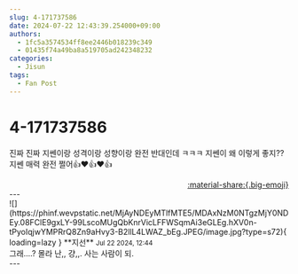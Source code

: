 ```yaml
---
slug: 4-171737586
date: 2024-07-22 12:43:39.254000+09:00
authors:
  - 1fc5a3574534ff8ee2446b018239c349
  - 01435f74a49ba8a519705ad242348232
categories:
  - Jisun
tags:
  - Fan Post
---
```


# 4-171737586

<div class="post-container" markdown="1">
<div class="content-container md-sidebar__scrollwrap" markdown="1">

진짜 진짜 지쎈이랑 성격이랑 성향이랑 완전 반대인데 ㅋㅋㅋ 지쎈이 왜 이렇게 좋지?? 지쎈 매력 완전 쩔어👍❤️👍❤️👍

</div>
</div>

<div style="text-align: right;" markdown="1">
<a href="https://weverse.io/fromis9/fanpost/4-171737586" style="text-align: right;">:material-share:{.big-emoji}</a>
</div>
---

<div class="comments-container md-sidebar__scrollwrap" markdown="1">
<div class="comment" markdown="1">
<div class='id-container' markdown="1">
![](https://phinf.wevpstatic.net/MjAyNDEyMTlfMTE5/MDAxNzM0NTgzMjY0NDEy.08FClE9gxLY-99LscoMUgQbKnrVicLFFWSqmAi3eGLEg.hXV0n-tPyoIqjwYMPRrQ8Zn9aHvy3-B2llL4LWAZ_bEg.JPEG/image.jpg?type=s72){ loading=lazy }
**<span class="artist">지선</span>** <small>Jul 22 2024, 12:44</small><br>
</div>
<div class='comment-body' markdown="1">
그래....? 몰라 난,, 걍,,. 사는 사람이 되.
</div>
</div>
</div>
---
